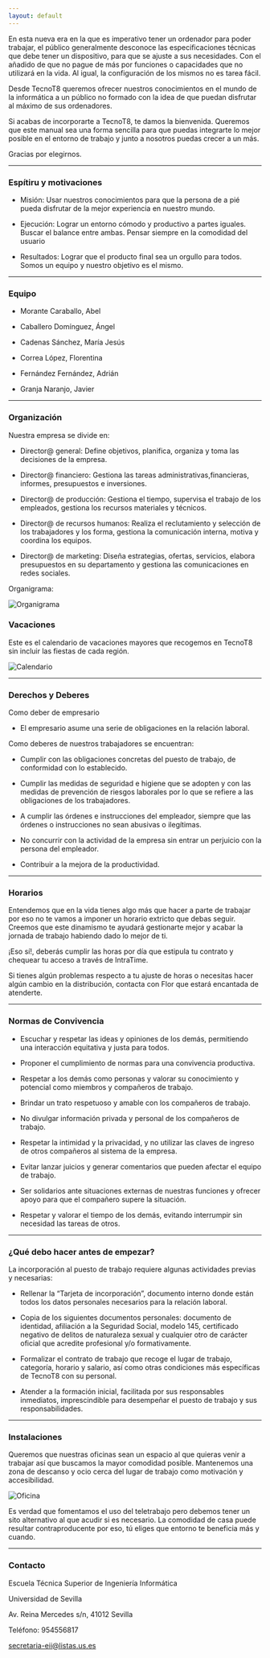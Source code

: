 ```yaml
---
layout: default
---
```




En esta nueva era en la que es imperativo tener un ordenador para poder trabajar, el público generalmente desconoce las especificaciones técnicas que debe tener un dispositivo, para que se ajuste a sus necesidades. Con el añadido de que no pague de más por funciones o capacidades que no utilizará en la vida. Al igual, la configuración de los mismos no es tarea fácil.

Desde TecnoT8 queremos ofrecer nuestros conocimientos en el mundo de la informática a un público no formado con la idea de que puedan disfrutar al máximo de sus ordenadores.

Si acabas de incorporarte a TecnoT8, te damos la bienvenida. Queremos que este manual sea una forma sencilla para que puedas integrarte lo mejor posible en el entorno de trabajo y junto a nosotros puedas crecer a un más.

Gracias por elegirnos.

***

### Espítiru y motivaciones

*   Misión: Usar nuestros conocimientos para que la persona de a pié pueda disfrutar de la mejor experiencia en nuestro mundo.

*   Ejecución: Lograr un entorno cómodo y productivo a partes iguales. Buscar el balance entre ambas. Pensar siempre en la comodidad del usuario

*   Resultados: Lograr que el producto final sea un orgullo para todos. Somos un equipo y nuestro objetivo es el mismo.

***

### Equipo

- Morante Caraballo, Abel

- Caballero Domínguez, Ángel

- Cadenas Sánchez, María Jesús

- Correa López, Florentina

- Fernández Fernández, Adrián

- Granja Naranjo, Javier

***

### Organización

Nuestra empresa se divide en:

* Director@ general: Define objetivos, planifica, organiza y toma las decisiones de la empresa.

* Director@ financiero: Gestiona las tareas administrativas,financieras, informes, presupuestos e inversiones.

* Director@ de producción: Gestiona el tiempo, supervisa el trabajo de los empleados, gestiona los recursos materiales y técnicos.

* Director@ de recursos humanos: Realiza el reclutamiento y selección de los trabajadores y los forma, gestiona la comunicación interna, motiva y coordina los equipos.

* Director@ de marketing: Diseña estrategias, ofertas, servicios, elabora presupuestos en su departamento y gestiona las comunicaciones en redes sociales.


Organigrama:

![Organigrama](assets/images/organigrama.jpg)


### Vacaciones

Este es el calendario de vacaciones mayores que recogemos en TecnoT8 sin incluir las fiestas de cada región.

![Calendario](/assets/images/calendario.png)

***

### Derechos y Deberes

Como deber de empresario 

*   El empresario asume una serie de obligaciones en la relación laboral.

Como deberes de nuestros trabajadores se encuentran: 

*   Cumplir con las obligaciones concretas del puesto de trabajo, de conformidad con lo establecido.

*   Cumplir las medidas de seguridad e higiene que se adopten y con las medidas de prevención de riesgos laborales por lo que se refiere a las obligaciones de los trabajadores.

*   A cumplir las órdenes e instrucciones del empleador, siempre que las órdenes o instrucciones no sean abusivas o ilegítimas.

*   No concurrir con la actividad de la empresa sin entrar un perjuicio con la persona del empleador.

*   Contribuir a la mejora de la productividad. 

***


### Horarios

Entendemos que en la vida tienes algo más que hacer a parte de trabajar por eso no te vamos a imponer un horario extricto que debas seguir. Creemos que este dinamismo te ayudará gestionarte mejor y acabar la jornada de trabajo habiendo dado lo mejor de ti.

¡Eso sí!, deberás cumplir las horas por día que estipula tu contrato y chequear tu acceso a través de IntraTime.

Si tienes algún problemas respecto a tu ajuste de horas o necesitas hacer algún cambio en la distribución, contacta con Flor que estará encantada de atenderte.

***

### Normas de Convivencia

*   Escuchar y respetar las ideas y opiniones de los demás, permitiendo una interacción equitativa y justa para todos.

*   Proponer el cumplimiento de normas para una convivencia productiva.

*   Respetar a los demás como personas y valorar su conocimiento y potencial como miembros y compañeros de trabajo.

*   Brindar un trato respetuoso y amable con los compañeros de trabajo.

*   No divulgar información privada y personal de los compañeros de trabajo.

*   Respetar la intimidad y la privacidad, y no utilizar las claves de ingreso de otros compañeros al sistema de la empresa.

*   Evitar lanzar juicios y generar comentarios que pueden afectar el equipo de trabajo.

*   Ser solidarios ante situaciones externas de nuestras funciones y ofrecer apoyo para que el compañero supere la situación.

*   Respetar y valorar el tiempo de los demás, evitando interrumpir sin necesidad las tareas de otros.

***

### ¿Qué debo hacer antes de empezar?

La incorporación al puesto de trabajo requiere algunas actividades previas y necesarias:

- Rellenar la “Tarjeta de incorporación”, documento interno donde están todos los datos personales necesarios para la relación laboral.

- Copia de los siguientes documentos personales: documento de identidad, afiliación a la Seguridad Social, modelo 145, certificado negativo de delitos de naturaleza sexual y cualquier otro de carácter oficial que acredite profesional y/o formativamente.

-  Formalizar el contrato de trabajo que recoge el lugar de trabajo, categoría, horario y salario, así como otras condiciones más específicas de TecnoT8 con su personal.

- Atender a la formación inicial, facilitada por sus responsables inmediatos, imprescindible para desempeñar el puesto de trabajo y sus responsabilidades.

***

### Instalaciones

Queremos que nuestras oficinas sean un espacio al que quieras venir a trabajar así que buscamos la mayor comodidad posible. Mantenemos una zona de descanso y ocio cerca del lugar de trabajo como motivación y accesibilidad.

![Oficina](/assets/images/office.jpeg)

Es verdad que fomentamos el uso del teletrabajo pero debemos tener un sito alternativo al que acudir si es necesario. La comodidad de casa puede resultar contraproducente por eso, tú eliges que entorno te beneficia más y cuando.

***

### Contacto

Escuela Técnica Superior de Ingeniería Informática

Universidad de Sevilla

Av. Reina Mercedes s/n,
41012 Sevilla

Teléfono: 954556817

secretaria-eii@listas.us.es
